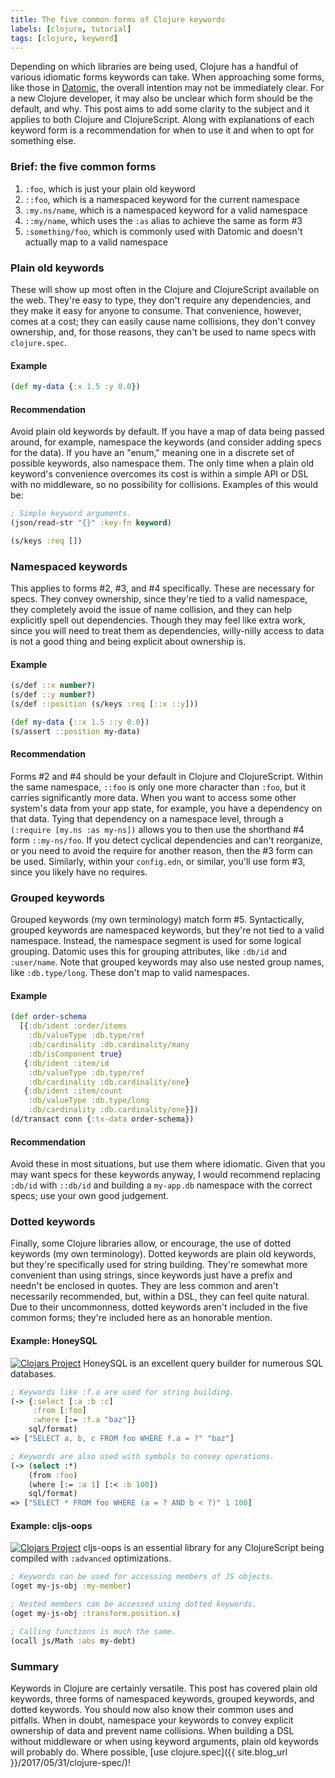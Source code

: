 ```yaml
---
title: The five common forms of Clojure keywords
labels: [clojure, tutorial]
tags: [clojure, keyword]
---
```


Depending on which libraries are being used, Clojure has a handful of various
idiomatic forms keywords can take. When approaching some forms, like
those in [Datomic](http://www.datomic.com/), the overall intention may not be
immediately clear. For a new Clojure developer, it may also be unclear which
form should be the default, and why. This post aims to add some clarity to the
subject and it applies to both Clojure and ClojureScript. Along with
explanations of each keyword form is a recommendation for when to use it and
when to opt for something else.

### Brief: the five common forms
1. `:foo`, which is just your plain old keyword
2. `::foo`, which is a namespaced keyword for the current namespace
3. `:my.ns/name`, which is a namespaced keyword for a valid namespace
4. `::my/name`, which uses the `:as` alias to achieve the same as form #3
5. `:something/foo`, which is commonly used with Datomic and doesn't actually map to a valid namespace

### Plain old keywords
These will show up most often in the Clojure and ClojureScript available on the
web.  They're easy to type, they don't require any dependencies, and they make
it easy for anyone to consume. That convenience, however, comes at a cost; they
can easily cause name collisions, they don't convey ownership, and, for those
reasons, they can't be used to name specs with `clojure.spec`.

#### Example
```clojure
(def my-data {:x 1.5 :y 0.0})
```

#### Recommendation
Avoid plain old keywords by default. If you have a map of
data being passed around, for example, namespace the keywords (and consider
adding specs for the data). If you have an "enum," meaning one in a discrete set
of possible keywords, also namespace them. The only time when a plain old
keyword's convenience overcomes its cost is within a simple API or DSL with no
middleware, so no possibility for collisions. Examples of this would be:


```clojure
; Simple keyword arguments.
(json/read-str "{}" :key-fn keyword)

(s/keys :req [])
````

### Namespaced keywords
This applies to forms #2, #3, and #4 specifically. These are necessary for
specs. They convey ownership, since they're tied to a valid namespace, they
completely avoid the issue of name collision, and they can help explicitly spell
out dependencies. Though they may feel like extra work, since you will need to
treat them as dependencies, willy-nilly access to data is not a good thing and
being explicit about ownership is.

#### Example
```clojure
(s/def ::x number?)
(s/def ::y number?)
(s/def ::position (s/keys :req [::x ::y]))

(def my-data {::x 1.5 ::y 0.0})
(s/assert ::position my-data)
```

#### Recommendation
Forms #2 and #4 should be your default in Clojure and ClojureScript. Within the
same namespace, `::foo` is only one more character than `:foo`, but it carries
significantly more data. When you want to access some other system's data from
your app state, for example, you have a dependency on that data. Tying that
dependency on a namespace level, through a `(:require [my.ns :as my-ns])` allows
you to then use the shorthand #4 form `::my-ns/foo`. If you detect cyclical
dependencies and can't reorganize, or you need to avoid the require for another
reason, then the #3 form can be used. Similarly, within your `config.edn`, or
similar, you'll use form #3, since you likely have no requires.

### Grouped keywords
Grouped keywords (my own terminology) match form #5. Syntactically, grouped
keywords are namespaced keywords, but they're not tied to a valid namespace.
Instead, the namespace segment is used for some logical grouping. Datomic uses
this for grouping attributes, like `:db/id` and `:user/name`. Note that grouped
keywords may also use nested group names, like `:db.type/long`. These don't map
to valid namespaces.

#### Example
```clojure
(def order-schema
  [{:db/ident :order/items
    :db/valueType :db.type/ref
    :db/cardinality :db.cardinality/many
    :db/isComponent true}
   {:db/ident :item/id
    :db/valueType :db.type/ref
    :db/cardinality :db.cardinality/one}
   {:db/ident :item/count
    :db/valueType :db.type/long
    :db/cardinality :db.cardinality/one}])
(d/transact conn {:tx-data order-schema})
```

#### Recommendation
Avoid these in most situations, but use them where
idiomatic. Given that you may want specs for these keywords anyway, I would
recommend replacing `:db/id` with `::db/id` and building a `my-app.db` namespace
with the correct specs; use your own good judgement.

### Dotted keywords
Finally, some Clojure libraries allow, or encourage, the use of dotted keywords
(my own terminology). Dotted keywords are plain old keywords, but they're
specifically used for string building. They're somewhat more convenient than
using strings, since keywords just have a prefix and needn't be enclosed in
quotes. They are less common and aren't necessarily recommended, but, within a
DSL, they can feel quite natural. Due to their uncommonness, dotted keywords
aren't included in the five common forms; they're included here as an honorable
mention.

#### Example: HoneySQL
[![Clojars Project](https://img.shields.io/clojars/v/honeysql.svg)](https://clojars.org/honeysql)
HoneySQL is an excellent query builder for numerous SQL databases.

```clojure
; Keywords like :f.a are used for string building.
(-> {:select [:a :b :c]
     :from [:foo]
     :where [:= :f.a "baz"]}
    sql/format)
=> ["SELECT a, b, c FROM foo WHERE f.a = ?" "baz"]

; Keywords are also used with symbols to convey operations.
(-> (select :*)
    (from :foo)
    (where [:= :a 1] [:< :b 100])
    sql/format)
=> ["SELECT * FROM foo WHERE (a = ? AND b < ?)" 1 100]
```

#### Example: cljs-oops
[![Clojars Project](https://img.shields.io/clojars/v/binaryage/oops.svg)](https://clojars.org/binaryage/oops)
cljs-oops is an essential library for any ClojureScript being compiled with
`:advanced` optimizations.

```clojure
; Keywords can be used for accessing members of JS objects.
(oget my-js-obj :my-member)

; Nested members can be accessed using dotted keywords.
(oget my-js-obj :transform.position.x)

; Calling functions is much the same.
(ocall js/Math :abs my-debt)
```

### Summary
Keywords in Clojure are certainly versatile. This post has covered plain old
keywords, three forms of namespaced keywords, grouped keywords, and dotted
keywords. You should now also know their common uses and pitfalls. When in
doubt, namespace your keywords to convey explicit ownership of data and prevent
name collisions. When building a DSL without middleware or when using keyword
arguments, plain old keywords will probably do. Where possible, [use
clojure.spec]({{ site.blog_url }}/2017/05/31/clojure-spec/)!
